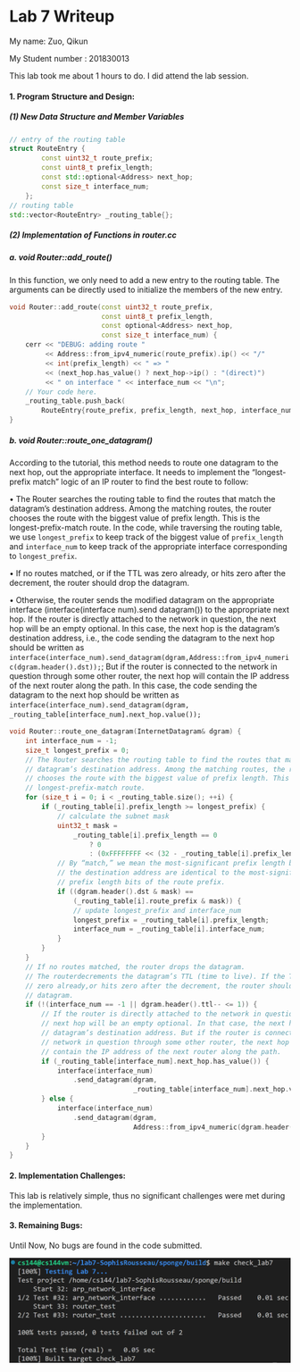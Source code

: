 Lab 7 Writeup
=============

My name: Zuo, Qikun

My Student number : 201830013

This lab took me about 1 hours to do. I did attend the lab session.

#### 1. Program Structure and Design:

##### (1) New Data Structure and Member Variables
```C++
// entry of the routing table
struct RouteEntry {
        const uint32_t route_prefix;
        const uint8_t prefix_length;
        const std::optional<Address> next_hop;
        const size_t interface_num;
    };
// routing table
std::vector<RouteEntry> _routing_table{};
```

##### (2) Implementation of Functions in router.cc

##### a. void Router::add_route()
In this function, we only need to add a new entry to the routing table. The arguments can be directly used to initialize the members of the new entry.
```C++
void Router::add_route(const uint32_t route_prefix,
                       const uint8_t prefix_length,
                       const optional<Address> next_hop,
                       const size_t interface_num) {
    cerr << "DEBUG: adding route "
         << Address::from_ipv4_numeric(route_prefix).ip() << "/"
         << int(prefix_length) << " => "
         << (next_hop.has_value() ? next_hop->ip() : "(direct)")
         << " on interface " << interface_num << "\n";
    // Your code here.
    _routing_table.push_back(
        RouteEntry{route_prefix, prefix_length, next_hop, interface_num});
}
```

##### b. void Router::route_one_datagram()
According to the tutorial, this method needs to route one datagram to the next hop, out the appropriate interface. It needs to implement the “longest-prefix match” logic of an IP router to find the best route to follow:

• The Router searches the routing table to find the routes that match the datagram’s destination address. Among the matching routes, the router chooses the route with the biggest value of prefix length. This is the longest-prefix-match route. In the code, while traversing the routing table, we use `longest_prefix` to keep track of the biggest value of `prefix_length` and `interface_num` to keep track of the appropriate interface corresponding to `longest_prefix`. 

• If no routes matched, or if the TTL was zero already, or hits zero after the decrement, the router should drop the datagram.

• Otherwise, the router sends the modified datagram on the appropriate interface
(interface(interface num).send datagram()) to the appropriate next hop. If the router is directly attached to the network in question, the next hop will be an empty optional. In this case, the next hop is the datagram’s destination address, i.e., the code sending the datagram to the next hop should be written as `interface(interface_num).send_datagram(dgram,Address::from_ipv4_numeric(dgram.header().dst));`; But if the router is connected to the network in question through some other router, the next hop will contain the IP address of the next router along the path. In this case, the code sending the datagram to the next hop should be written as `interface(interface_num).send_datagram(dgram, _routing_table[interface_num].next_hop.value());`
```C++
void Router::route_one_datagram(InternetDatagram& dgram) {
    int interface_num = -1;
    size_t longest_prefix = 0;
    // The Router searches the routing table to find the routes that match the
    // datagram’s destination address. Among the matching routes, the router
    // chooses the route with the biggest value of prefix length. This is the
    // longest-prefix-match route.
    for (size_t i = 0; i < _routing_table.size(); ++i) {
        if (_routing_table[i].prefix_length >= longest_prefix) {
            // calculate the subnet mask
            uint32_t mask =
                _routing_table[i].prefix_length == 0
                    ? 0
                    : (0xFFFFFFFF << (32 - _routing_table[i].prefix_length));
            // By “match,” we mean the most-significant prefix length bits of
            // the destination address are identical to the most-significant
            // prefix length bits of the route prefix.
            if ((dgram.header().dst & mask) ==
                (_routing_table[i].route_prefix & mask)) {
                // update longest_prefix and interface_num
                longest_prefix = _routing_table[i].prefix_length;
                interface_num = _routing_table[i].interface_num;
            }
        }
    }
    // If no routes matched, the router drops the datagram.
    // The routerdecrements the datagram’s TTL (time to live). If the TTL was
    // zero already,or hits zero after the decrement, the router should drop the
    // datagram.
    if (!(interface_num == -1 || dgram.header().ttl-- <= 1)) {
        // If the router is directly attached to the network in question, the
        // next hop will be an empty optional. In that case, the next hop is the
        // datagram’s destination address. But if the router is connected to the
        // network in question through some other router, the next hop will
        // contain the IP address of the next router along the path.
        if (_routing_table[interface_num].next_hop.has_value()) {
            interface(interface_num)
                .send_datagram(dgram,
                               _routing_table[interface_num].next_hop.value());
        } else {
            interface(interface_num)
                .send_datagram(dgram,
                               Address::from_ipv4_numeric(dgram.header().dst));
        }
    }
}
```

#### 2. Implementation Challenges:

This lab is relatively simple, thus no significant challenges were met during the implementation.

#### 3. Remaining Bugs:

Until Now, No bugs are found in the code submitted.

<img src = '../2.png'>